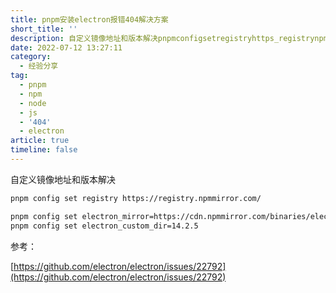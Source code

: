 ```yaml
---
title: pnpm安装electron报错404解决方案
short_title: ''
description: 自定义镜像地址和版本解决pnpmconfigsetregistryhttps_registrynpmmirrorcompnpmconfigsetelectron_mirror=https_cdnnpmmirrorcombinarieselectronpnpmconfigsetelectron_custom_dir=参考_https_githubcomelectronelectronissues‍
date: 2022-07-12 13:27:11
category:
  - 经验分享
tag:
  - pnpm
  - npm
  - node
  - js
  - '404'
  - electron
article: true
timeline: false
---
```

自定义镜像地址和版本解决

```bash
pnpm config set registry https://registry.npmmirror.com/

pnpm config set electron_mirror=https://cdn.npmmirror.com/binaries/electron/ 
pnpm config set electron_custom_dir=14.2.5
```

参考：

[https://github.com/electron/electron/issues/22792](https://github.com/electron/electron/issues/22792)

‍